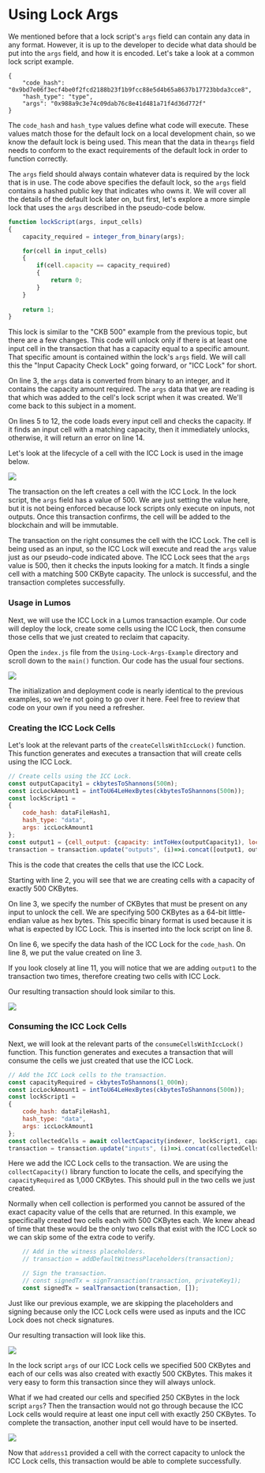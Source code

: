 # Using Lock Args

We mentioned before that a lock script's `args` field can contain any data in any format. However, it is up to the developer to decide what data should be put into the `args` field, and how it is encoded. Let's take a look at a common lock script example.

```text
{
    "code_hash": "0x9bd7e06f3ecf4be0f2fcd2188b23f1b9fcc88e5d4b65a8637b17723bbda3cce8",
    "hash_type": "type",
    "args": "0x988a9c3e74c09dab76c8e41d481a71f4d36d772f"
}
```

The `code_hash` and `hash_type` values define what code will execute. These values match those for the default lock on a local development chain, so we know the default lock is being used. This mean that the data in the`args` field needs to conform to the exact requirements of the default lock in order to function correctly.

The `args` field should always contain whatever data is required by the lock that is in use. The code above specifies the default lock, so the `args` field contains a hashed public key that indicates who owns it. We will cover all the details of the default lock later on, but first, let's explore a more simple lock that uses the `args` described in the pseudo-code below.

```javascript
function lockScript(args, input_cells)
{
    capacity_required = integer_from_binary(args);

    for(cell in input_cells)
    {
        if(cell.capacity == capacity_required)
        {
            return 0;
        }
    }
    
    return 1;
}
```

This lock is similar to the "CKB 500" example from the previous topic, but there are a few changes. This code will unlock only if there is at least one input cell in the transaction that has a capacity equal to a specific amount. That specific amount is contained within the lock's `args` field. We will call this the "Input Capacity Check Lock" going forward, or "ICC Lock" for short.

On line 3, the `args` data is converted from binary to an integer, and it contains the capacity amount required. The `args` data that we are reading is that which was added to the cell's lock script when it was created. We'll come back to this subject in a moment.

On lines 5 to 12, the code loads every input cell and checks the capacity. If it finds an input cell with a matching capacity, then it immediately unlocks, otherwise, it will return an error on line 14.

Let's look at the lifecycle of a cell with the ICC Lock is used in the image below.

![](../.gitbook/assets/lifecycle-explainer.png)

The transaction on the left creates a cell with the ICC Lock. In the lock script, the `args` field has a value of 500. We are just setting the value here, but it is not being enforced because lock scripts only execute on inputs, not outputs. Once this transaction confirms, the cell will be added to the blockchain and will be immutable.

The transaction on the right consumes the cell with the ICC Lock. The cell is being used as an input, so the ICC Lock will execute and read the `args` value just as our pseudo-code indicated above. The ICC Lock sees that the `args` value is 500, then it checks the inputs looking for a match. It finds a single cell with a matching 500 CKByte capacity. The unlock is successful, and the transaction completes successfully.

### Usage in Lumos

Next, we will use the ICC Lock in a Lumos transaction example. Our code will deploy the lock, create some cells using the ICC Lock, then consume those cells that we just created to reclaim that capacity.

Open the `index.js` file from the `Using-Lock-Args-Example` directory and scroll down to the `main()` function. Our code has the usual four sections.

![](../.gitbook/assets/example-flow.png)

The initialization and deployment code is nearly identical to the previous examples, so we're not going to go over it here. Feel free to review that code on your own if you need a refresher.

### Creating the ICC Lock Cells

Let's look at the relevant parts of the `createCellsWithIccLock()` function. This function generates and executes a transaction that will create cells using the ICC Lock.

```javascript
// Create cells using the ICC Lock.
const outputCapacity1 = ckbytesToShannons(500n);
const iccLockAmount1 = intToU64LeHexBytes(ckbytesToShannons(500n));
const lockScript1 =
{
	code_hash: dataFileHash1,
	hash_type: "data",
	args: iccLockAmount1
};
const output1 = {cell_output: {capacity: intToHex(outputCapacity1), lock: lockScript1, type: null}, data: "0x"};
transaction = transaction.update("outputs", (i)=>i.concat([output1, output1]));
```

This is the code that creates the cells that use the ICC Lock.

Starting with line 2, you will see that we are creating cells with a capacity of exactly 500 CKBytes.

On line 3, we specify the number of CKBytes that must be present on any input to unlock the cell. We are specifying 500 CKBytes as a 64-bit little-endian value as hex bytes. This specific binary format is used because it is what is expected by ICC Lock. This is inserted into the lock script on line 8.

On line 6, we specify the data hash of the ICC Lock for the `code_hash`. On line 8, we put the value created on line 3.

If you look closely at line 11, you will notice that we are adding `output1` to the transaction two times, therefore creating two cells with ICC Lock.

Our resulting transaction should look similar to this.

![](../.gitbook/assets/create-transaction-structure%20%282%29.png)

### Consuming the ICC Lock Cells

Next, we will look at the relevant parts of the `consumeCellsWithIccLock()` function. This function generates and executes a transaction that will consume the cells we just created that use the ICC Lock.

```javascript
// Add the ICC Lock cells to the transaction. 
const capacityRequired = ckbytesToShannons(1_000n);
const iccLockAmount1 = intToU64LeHexBytes(ckbytesToShannons(500n));
const lockScript1 =
{
	code_hash: dataFileHash1,
	hash_type: "data",
	args: iccLockAmount1
};
const collectedCells = await collectCapacity(indexer, lockScript1, capacityRequired);
transaction = transaction.update("inputs", (i)=>i.concat(collectedCells.inputCells));
```

Here we add the ICC Lock cells to the transaction. We are using the `collectCapacity()` library function to locate the cells, and specifying the `capacityRequired` as 1,000 CKBytes. This should pull in the two cells we just created.

Normally when cell collection is performed you cannot be assured of the exact capacity value of the cells that are returned. In this example, we specifically created two cells each with 500 CKBytes each. We knew ahead of time that these would be the only two cells that exist with the ICC Lock so we can skip some of the extra code to verify. 

```javascript
	// Add in the witness placeholders.
	// transaction = addDefaultWitnessPlaceholders(transaction);

	// Sign the transaction.
	// const signedTx = signTransaction(transaction, privateKey1);
	const signedTx = sealTransaction(transaction, []);
```

Just like our previous example, we are skipping the placeholders and signing because only the ICC Lock cells were used as inputs and the ICC Lock does not check signatures.

Our resulting transaction will look like this.

![](../.gitbook/assets/consume-transaction-structure%20%281%29.png)

In the lock script `args` of our ICC Lock cells we specified 500 CKBytes and each of our cells was also created with exactly 500 CKBytes. This makes it very easy to form this transaction since they will always unlock.

What if we had created our cells and specified 250 CKBytes in the lock script `args`? Then the transaction would not go through because the ICC Lock cells would require at least one input cell with exactly 250 CKBytes. To complete the transaction, another input cell would have to be inserted.

![](../.gitbook/assets/consume-transaction-structure-2%20%281%29.png)

Now that `address1` provided a cell with the correct capacity to unlock the ICC Lock cells, this transaction would be able to complete successfully.



